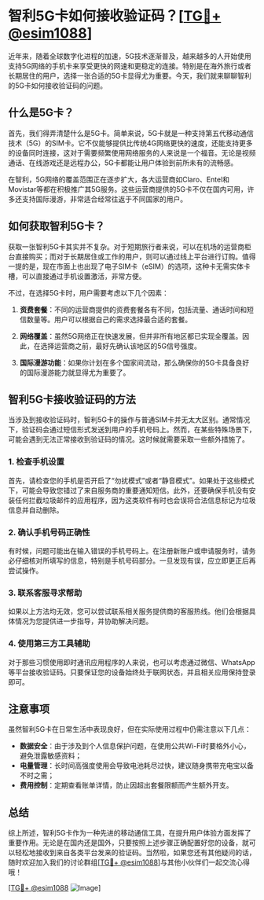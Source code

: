 # 智利5G卡如何接收验证码？[[TG💪+ @esim1088](https://t.me/s/esim1088)]

近年来，随着全球数字化进程的加速，5G技术逐渐普及，越来越多的人开始使用支持5G网络的手机卡来享受更快的网速和更稳定的连接。特别是在海外旅行或者长期居住的用户，选择一张合适的5G卡显得尤为重要。今天，我们就来聊聊智利的5G卡如何接收验证码的问题。

## 什么是5G卡？

首先，我们得弄清楚什么是5G卡。简单来说，5G卡就是一种支持第五代移动通信技术（5G）的SIM卡。它不仅能够提供比传统4G网络更快的速度，还能支持更多的设备同时连接，这对于需要频繁使用网络服务的人来说是一个福音。无论是视频通话、在线游戏还是远程办公，5G卡都能让用户体验到前所未有的流畅感。

在智利，5G网络的覆盖范围正在逐步扩大，各大运营商如Claro、Entel和Movistar等都在积极推广其5G服务。这些运营商提供的5G卡不仅在国内可用，许多还支持国际漫游，非常适合经常往返于不同国家的用户。

## 如何获取智利5G卡？

获取一张智利5G卡其实并不复杂。对于短期旅行者来说，可以在机场的运营商柜台直接购买；而对于长期居住或工作的用户，则可以通过线上平台进行订购。值得一提的是，现在市面上也出现了电子SIM卡（eSIM）的选项，这种卡无需实体卡槽，可以直接通过手机设置激活，非常方便。

不过，在选择5G卡时，用户需要考虑以下几个因素：

1. **资费套餐**：不同的运营商提供的资费套餐各有不同，包括流量、通话时间和短信数量等。用户可以根据自己的需求选择最合适的套餐。
   
2. **网络覆盖**：虽然5G网络正在快速发展，但并非所有地区都已实现全覆盖。因此，在选择运营商之前，最好先确认该地区的5G信号强度。

3. **国际漫游功能**：如果你计划在多个国家间流动，那么确保你的5G卡具备良好的国际漫游能力就显得尤为重要了。

## 智利5G卡接收验证码的方法

当涉及到接收验证码时，智利5G卡的操作与普通SIM卡并无太大区别。通常情况下，验证码会通过短信形式发送到用户的手机号码上。然而，在某些特殊场景下，可能会遇到无法正常接收到验证码的情况。这时候就需要采取一些额外措施了。

### 1. 检查手机设置

首先，请检查您的手机是否开启了“勿扰模式”或者“静音模式”。如果处于这些模式下，可能会导致您错过了来自服务商的重要通知短信。此外，还要确保手机没有安装任何拦截垃圾邮件的应用程序，因为这类软件有时也会误将合法信息标记为垃圾信息并自动删除。

### 2. 确认手机号码正确性

有时候，问题可能出在输入错误的手机号码上。在注册新账户或申请服务时，请务必仔细核对所填写的信息，特别是手机号码部分。一旦发现有误，应立即更正后再尝试操作。

### 3. 联系客服寻求帮助

如果以上方法均无效，您可以尝试联系相关服务提供商的客服热线。他们会根据具体情况为您提供进一步指导，并协助解决问题。

### 4. 使用第三方工具辅助

对于那些习惯使用即时通讯应用程序的人来说，也可以考虑通过微信、WhatsApp等平台接收验证码。只要保证您的设备始终处于联网状态，并且相关应用保持登录即可。

## 注意事项

虽然智利5G卡在日常生活中表现良好，但在实际使用过程中仍需注意以下几点：

- **数据安全**：由于涉及到个人信息保护问题，在使用公共Wi-Fi时要格外小心，避免泄露敏感资料；
- **电量管理**：长时间高强度使用会导致电池耗尽过快，建议随身携带充电宝以备不时之需；
- **费用控制**：定期查看账单详情，防止因超出套餐限额而产生额外开支。

## 总结

综上所述，智利5G卡作为一种先进的移动通信工具，在提升用户体验方面发挥了重要作用。无论是在国内还是国外，只要按照上述步骤正确配置好您的设备，就可以轻松地接收到来自各类平台发来的验证码。当然啦，如果您还有其他疑问的话，随时欢迎加入我们的讨论群组[[TG💪+ @esim1088](https://t.me/s/esim1088)]与其他小伙伴们一起交流心得哦！

[[TG💪+ @esim1088](https://t.me/s/esim1088) ![Image](https://i.postimg.cc/4NQfJmqS/Snipaste-2025-05-13-00-14-12.png)]